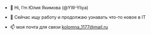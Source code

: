 - 👋 Hi, I’m Юлия Якимова (@YW-Yliya)
- 🌱 Сейчас ищу работу и продолжаю узнавать что-то новое в IT

- 📫 моя почта для связи kolomna_1177@mail.ru

<!---
YW-Yliya/YW-Yliya is a ✨ special ✨ repository because its `README.md` (this file) appears on your GitHub profile.
You can click the Preview link to take a look at your changes.
--->
